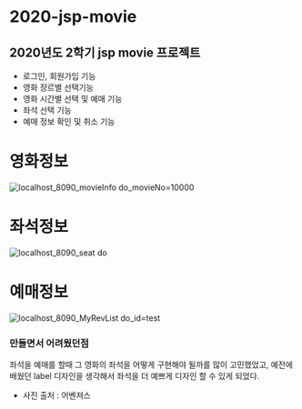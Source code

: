 # 2020-jsp-movie
## 2020년도 2학기 jsp movie 프로젝트

- 로그인, 회원가입 기능
- 영화 장르별 선택기능
- 영화 시간별 선택 및 예매 기능
- 좌석 선택 기능
- 예매 정보 확인 및 취소 기능

영화정보
======
![localhost_8090_movieInfo do_movieNo=10000](https://user-images.githubusercontent.com/55534787/102711018-f2a32480-42f9-11eb-8c54-4f24f56cc960.png)

좌석정보
======
![localhost_8090_seat do](https://user-images.githubusercontent.com/55534787/102711023-f8990580-42f9-11eb-954c-502c3f24c1f6.png)

예매정보
======
![localhost_8090_MyRevList do_id=test](https://user-images.githubusercontent.com/55534787/102711063-50377100-42fa-11eb-9293-1d677395424b.png)

### 만들면서 어려웠던점 
좌석을 예매를 할때 그 영화의 좌석을 어떻게 구현해야 될까를 많이 고민했었고, 예전에 배웠던 label 디자인을 생각해서 좌석을 더 예쁘게 디자인 할 수 있게 되었다.

- 사진 출처 : 어벤져스
